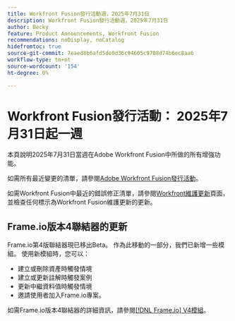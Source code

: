 ```yaml
---
title: Workfront Fusion發行活動週，2025年7月31日
description: Workfront Fusion發行活動週，2025年7月31日
author: Becky
feature: Product Announcements, Workfront Fusion
recommendations: noDisplay, noCatalog
hidefromtoc: true
source-git-commit: 7eaed8b6afd5de0d36c94605c9708d74b6ec8aa6
workflow-type: tm+mt
source-wordcount: '154'
ht-degree: 0%

---
```


# Workfront Fusion發行活動： 2025年7月31日起一週

本頁說明2025年7月31日當週在Adobe Workfront Fusion中所做的所有增強功能。

如需所有最近變更的清單，請參閱[Adobe Workfront Fusion發行活動](/help/workfront-fusion/fusion-product-releases/fusion-release-activity.md)。

如需Workfront Fusion中最近的錯誤修正清單，請參閱[Workfront維護更新](https://experienceleague.adobe.com/en/docs/workfront-known-issues/releases/current-updates)頁面，並檢查任何標示為Workfront Fusion維護更新的更新。

## Frame.io版本4聯結器的更新

Frame.io第4版聯結器現已移出Beta。 作為此移動的一部分，我們已新增一些模組。 使用新模組時，您可以：

* 建立或刪除資產時觸發情境
* 建立或更新註解時觸發案例
* 更新中繼資料值時觸發情境
* 邀請使用者加入Frame.io專案。

如需Frame.io版本4聯結器的詳細資訊，請參閱[[!DNL Frame.io] V4模組](/help/workfront-fusion/references/apps-and-modules/adobe-connectors/frame-io-modules-new.md)。



